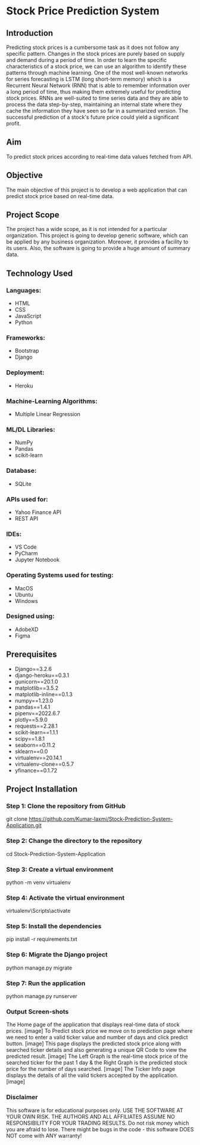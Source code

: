 # Stock Price Prediction System

## Introduction

Predicting stock prices is a cumbersome task as it does not follow any specific pattern. Changes in the stock prices are purely based on supply and demand during a period of time. In order to learn the specific characteristics of a stock price, we can use an algorithm to identify these patterns through machine learning. One of the most well-known networks for series forecasting is LSTM (long short-term memory) which is a Recurrent Neural Network (RNN) that is able to remember information over a long period of time, thus making them extremely useful for predicting stock prices. RNNs are well-suited to time series data and they are able to process the data step-by-step, maintaining an internal state where they cache the information they have seen so far in a summarized version. The successful prediction of a stock's future price could yield a significant profit.

## Aim

To predict stock prices according to real-time data values fetched from API.

## Objective

The main objective of this project is to develop a web application that can predict stock price based on real-time data.

## Project Scope

The project has a wide scope, as it is not intended for a particular organization. This project is going to develop generic software, which can be applied by any business organization. Moreover, it provides a facility to its users. Also, the software is going to provide a huge amount of summary data.

## Technology Used

### Languages:
- HTML
- CSS
- JavaScript
- Python

### Frameworks:
- Bootstrap
- Django

### Deployment:
- Heroku

### Machine-Learning Algorithms:
- Multiple Linear Regression

### ML/DL Libraries:
- NumPy
- Pandas
- scikit-learn

### Database:
- SQLite

### APIs used for:
- Yahoo Finance API
- REST API

### IDEs:
- VS Code
- PyCharm
- Jupyter Notebook

### Operating Systems used for testing:
- MacOS
- Ubuntu
- Windows

### Designed using:
- AdobeXD
- Figma

## Prerequisites

- Django==3.2.6
- django-heroku==0.3.1
- gunicorn==20.1.0
- matplotlib==3.5.2
- matplotlib-inline==0.1.3
- numpy==1.23.0
- pandas==1.4.1
- pipenv==2022.6.7
- plotly==5.9.0
- requests==2.28.1
- scikit-learn==1.1.1
- scipy==1.8.1
- seaborn==0.11.2
- sklearn==0.0
- virtualenv==20.14.1
- virtualenv-clone==0.5.7
- yfinance==0.1.72

## Project Installation

### Step 1: Clone the repository from GitHub
git clone https://github.com/Kumar-laxmi/Stock-Prediction-System-Application.git

### Step 2: Change the directory to the repository
cd Stock-Prediction-System-Application

### Step 3: Create a virtual environment
python -m venv virtualenv

### Step 4: Activate the virtual environment
virtualenv\Scripts\activate

### Step 5: Install the dependencies
pip install -r requirements.txt

### Step 6: Migrate the Django project
python manage.py migrate

### Step 7: Run the application
python manage.py runserver

### Output Screen-shots
The Home page of the application that displays real-time data of stock prices. [image]
To Predict stock price we move on to prediction page where we need to enter a valid ticker value and number of days and click predict button. [image]
This page displays the predicted stock price along with searched ticker details and also generating a unique QR Code to view the predicted result. [image]
The Left Graph is the real-time stock price of the searched ticker for the past 1 day & the Right Graph is the predicted stock price for the number of days searched. [image]
The Ticker Info page displays the details of all the valid tickers accepted by the application. [image]


### Disclaimer
This software is for educational purposes only. USE THE SOFTWARE AT YOUR OWN RISK. THE AUTHORS AND ALL AFFILIATES ASSUME NO RESPONSIBILITY FOR YOUR TRADING RESULTS. Do not risk money which you are afraid to lose. There might be bugs in the code - this software DOES NOT come with ANY warranty!
